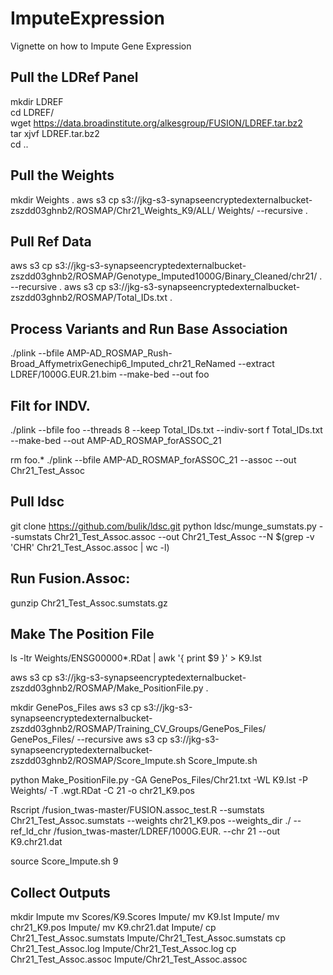 # ImputeExpression
Vignette on how to Impute Gene Expression 

## Pull the LDRef Panel
mkdir LDREF  
cd LDREF/  
wget https://data.broadinstitute.org/alkesgroup/FUSION/LDREF.tar.bz2  
tar xjvf LDREF.tar.bz2   
cd ..  
  
## Pull the Weights
mkdir Weights . 
aws s3 cp s3://jkg-s3-synapseencryptedexternalbucket-zszdd03ghnb2/ROSMAP/Chr21_Weights_K9/ALL/ Weights/ --recursive . 

## Pull Ref Data
aws s3 cp s3://jkg-s3-synapseencryptedexternalbucket-zszdd03ghnb2/ROSMAP/Genotype_Imputed1000G/Binary_Cleaned/chr21/ . --recursive . 
aws s3 cp s3://jkg-s3-synapseencryptedexternalbucket-zszdd03ghnb2/ROSMAP/Total_IDs.txt .  

## Process Variants and Run Base Association
./plink --bfile AMP-AD_ROSMAP_Rush-Broad_AffymetrixGenechip6_Imputed_chr21_ReNamed --extract LDREF/1000G.EUR.21.bim --make-bed --out foo

## Filt for INDV.
./plink --bfile foo --threads 8 --keep Total_IDs.txt --indiv-sort f Total_IDs.txt --make-bed --out AMP-AD_ROSMAP_forASSOC_21

rm foo.*
./plink --bfile AMP-AD_ROSMAP_forASSOC_21 --assoc --out Chr21_Test_Assoc

## Pull ldsc
git clone https://github.com/bulik/ldsc.git
python ldsc/munge_sumstats.py --sumstats Chr21_Test_Assoc.assoc --out  Chr21_Test_Assoc --N $(grep -v 'CHR' Chr21_Test_Assoc.assoc | wc -l)


## Run Fusion.Assoc:
gunzip Chr21_Test_Assoc.sumstats.gz

## Make The Position File
ls -ltr Weights/ENSG00000*.RDat | awk '{ print $9 }' > K9.lst

aws s3 cp s3://jkg-s3-synapseencryptedexternalbucket-zszdd03ghnb2/ROSMAP/Make_PositionFile.py .

mkdir GenePos_Files
aws s3 cp s3://jkg-s3-synapseencryptedexternalbucket-zszdd03ghnb2/ROSMAP/Training_CV_Groups/GenePos_Files/ GenePos_Files/ --recursive
aws s3 cp s3://jkg-s3-synapseencryptedexternalbucket-zszdd03ghnb2/ROSMAP/Score_Impute.sh Score_Impute.sh


python Make_PositionFile.py -GA GenePos_Files/Chr21.txt -WL K9.lst -P Weights/ -T .wgt.RDat -C 21 -o chr21_K9.pos

Rscript /fusion_twas-master/FUSION.assoc_test.R --sumstats Chr21_Test_Assoc.sumstats --weights chr21_K9.pos --weights_dir ./ --ref_ld_chr /fusion_twas-master/LDREF/1000G.EUR. --chr 21 --out K9.chr21.dat

source Score_Impute.sh 9

## Collect Outputs
mkdir Impute
mv Scores/K9.Scores Impute/
mv K9.lst Impute/
mv chr21_K9.pos Impute/
mv K9.chr21.dat Impute/
cp Chr21_Test_Assoc.sumstats Impute/Chr21_Test_Assoc.sumstats
cp Chr21_Test_Assoc.log Impute/Chr21_Test_Assoc.log
cp Chr21_Test_Assoc.assoc Impute/Chr21_Test_Assoc.assoc
